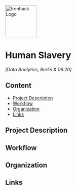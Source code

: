 <img src="https://bit.ly/2VnXWr2" alt="Ironhack Logo" width="100"/>

# Human Slavery


*[Data Analytics, Berlin & 06.20]*

## Content
- [Project Description](#project-description)
- [Workflow](#workflow)
- [Organization](#organization)
- [Links](#links)


## Project Description


## Workflow


## Organization


## Links 
  
